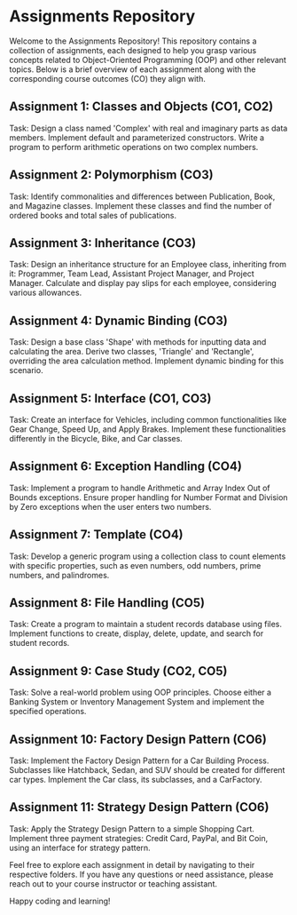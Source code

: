 
# Assignments Repository
Welcome to the Assignments Repository! This repository contains a collection of assignments, each designed to help you grasp various concepts related to Object-Oriented Programming (OOP) and other relevant topics. Below is a brief overview of each assignment along with the corresponding course outcomes (CO) they align with.

## Assignment 1: Classes and Objects (CO1, CO2)
Task: Design a class named 'Complex' with real and imaginary parts as data members. Implement default and parameterized constructors. Write a program to perform arithmetic operations on two complex numbers.

## Assignment 2: Polymorphism (CO3)
Task: Identify commonalities and differences between Publication, Book, and Magazine classes. Implement these classes and find the number of ordered books and total sales of publications.

## Assignment 3: Inheritance (CO3)
Task: Design an inheritance structure for an Employee class, inheriting from it: Programmer, Team Lead, Assistant Project Manager, and Project Manager. Calculate and display pay slips for each employee, considering various allowances.

## Assignment 4: Dynamic Binding (CO3)
Task: Design a base class 'Shape' with methods for inputting data and calculating the area. Derive two classes, 'Triangle' and 'Rectangle', overriding the area calculation method. Implement dynamic binding for this scenario.

## Assignment 5: Interface (CO1, CO3)
Task: Create an interface for Vehicles, including common functionalities like Gear Change, Speed Up, and Apply Brakes. Implement these functionalities differently in the Bicycle, Bike, and Car classes.

## Assignment 6: Exception Handling (CO4)
Task: Implement a program to handle Arithmetic and Array Index Out of Bounds exceptions. Ensure proper handling for Number Format and Division by Zero exceptions when the user enters two numbers.

## Assignment 7: Template (CO4)
Task: Develop a generic program using a collection class to count elements with specific properties, such as even numbers, odd numbers, prime numbers, and palindromes.

## Assignment 8: File Handling (CO5)
Task: Create a program to maintain a student records database using files. Implement functions to create, display, delete, update, and search for student records.

## Assignment 9: Case Study (CO2, CO5)
Task: Solve a real-world problem using OOP principles. Choose either a Banking System or Inventory Management System and implement the specified operations.

## Assignment 10: Factory Design Pattern (CO6)
Task: Implement the Factory Design Pattern for a Car Building Process. Subclasses like Hatchback, Sedan, and SUV should be created for different car types. Implement the Car class, its subclasses, and a CarFactory.

## Assignment 11: Strategy Design Pattern (CO6)
Task: Apply the Strategy Design Pattern to a simple Shopping Cart. Implement three payment strategies: Credit Card, PayPal, and Bit Coin, using an interface for strategy pattern.

Feel free to explore each assignment in detail by navigating to their respective folders. If you have any questions or need assistance, please reach out to your course instructor or teaching assistant.

Happy coding and learning!
